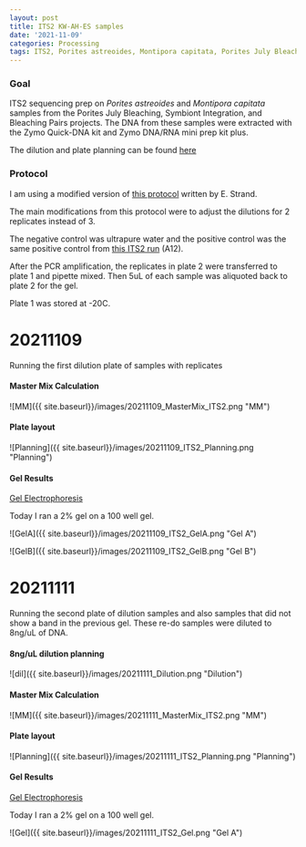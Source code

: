 ```yaml
---
layout: post
title: ITS2 KW-AH-ES samples
date: '2021-11-09'
categories: Processing
tags: ITS2, Porites astreoides, Montipora capitata, Porites July Bleaching
---
```


### Goal

ITS2 sequencing prep on *Porites astreoides* and *Montipora capitata* samples from the Porites July Bleaching, Symbiont Integration, and Bleaching Pairs projects. The DNA from these samples were extracted with the Zymo Quick-DNA kit and Zymo DNA/RNA mini prep kit plus.

The dilution and plate planning can be found [here](https://docs.google.com/spreadsheets/d/1hFIY0g74x_yjGrz7F8n_IFccVfC5TheEPZtd7_je3uI/edit#gid=1710792962)

### Protocol

I am using a modified version of [this protocol](https://github.com/emmastrand/EmmaStrand_Notebook/blob/master/_posts/2020-01-31-ITS2-Sequencing-Protocol.md) written by E. Strand.

The main modifications from this protocol were to adjust the dilutions for 2 replicates instead of 3.

The negative control was ultrapure water and the positive control was the same positive control from [this ITS2 run](https://kevinhwong1.github.io/KevinHWong_Notebook/20211104-ITS2-Test-set-for-KW-AH-ES-samples/) (A12).

After the PCR amplification, the replicates in plate 2 were transferred to plate 1 and pipette mixed. Then 5uL of each sample was aliquoted back to plate 2 for the gel.

Plate 1 was stored at -20C.


# 20211109

Running the first dilution plate of samples with replicates

#### Master Mix Calculation

![MM]({{ site.baseurl}}/images/20211109_MasterMix_ITS2.png "MM")

#### Plate layout

![Planning]({{ site.baseurl}}/images/20211109_ITS2_Planning.png "Planning")

#### Gel Results
[Gel Electrophoresis](https://github.com/meschedl/PPP-Lab-Resources/blob/master/Protocols_and_Lab_Resources/DNA_Quality_Control/100well-gel.md)

Today I ran a 2% gel on a 100 well gel.

![GelA]({{ site.baseurl}}/images/20211109_ITS2_GelA.png "Gel A")

![GelB]({{ site.baseurl}}/images/20211109_ITS2_GelB.png "Gel B")


# 20211111

Running the second plate of dilution samples and also samples that did not show a band in the previous gel. These re-do samples were diluted to 8ng/uL of DNA.

#### 8ng/uL dilution planning

![dil]({{ site.baseurl}}/images/20211111_Dilution.png "Dilution")

#### Master Mix Calculation

![MM]({{ site.baseurl}}/images/20211111_MasterMix_ITS2.png "MM")

#### Plate layout

![Planning]({{ site.baseurl}}/images/20211111_ITS2_Planning.png "Planning")

#### Gel Results
[Gel Electrophoresis](https://github.com/meschedl/PPP-Lab-Resources/blob/master/Protocols_and_Lab_Resources/DNA_Quality_Control/100well-gel.md)

Today I ran a 2% gel on a 100 well gel.

![Gel]({{ site.baseurl}}/images/20211111_ITS2_Gel.png "Gel A")
